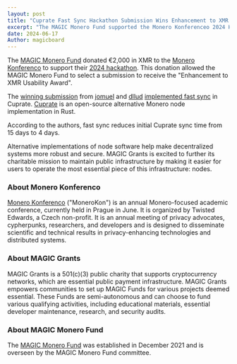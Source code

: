 ```yaml
---
layout: post
title: "Cuprate Fast Sync Hackathon Submission Wins Enhancement to XMR Usability Award"
excerpt: "The MAGIC Monero Fund supported the Monero Konferenceo 2024 Hackathon, and the winner of the prize implemented fast sync for Cuprate, a Monero node implementation in Rust."
date: 2024-06-17
Author: magicboard
---
```


The [MAGIC Monero Fund](/funds/monero) donated €2,000 in XMR to the [Monero Konferenco](https://monerokon.org) to support their [2024 hackathon](https://monerokon.devfolio.co/). This donation allowed the MAGIC Monero Fund to select a submission to receive the "Enhancement to XMR Usability Award".

The [winning submission](https://github.com/dllud/fast-sync-pitch) from [jomuel](https://github.com/jomuel) and [dllud](https://github.com/dllud/) [implemented fast sync](https://github.com/Cuprate/cuprate/pull/155) in Cuprate. [Cuprate](https://github.com/Cuprate/cuprate) is an open-source alternative Monero node implementation in Rust.

According to the authors, fast sync reduces initial Cuprate sync time from 15 days to 4 days.

Alternative implementations of node software help make decentralized systems more robust and secure. MAGIC Grants is excited to further its charitable mission to maintain public infrastructure by making it easier for users to operate the most essential piece of this infrastructure: nodes.

### About Monero Konferenco

[Monero Konferenco](https://monerokon.org) ("MoneroKon") is an annual Monero-focused academic conference, currently held in Prague in June. It is organized by Twisted Edwards, a Czech non-profit. It is an annual meeting of privacy advocates, cypherpunks, researchers, and developers and is designed to disseminate scientific and technical results in privacy-enhancing technologies and distributed systems.

### About MAGIC Grants

MAGIC Grants is a 501(c)(3) public charity that supports cryptocurrency networks, which are essential public payment infrastructure. MAGIC Grants empowers communities to set up MAGIC Funds for various projects deemed essential. These Funds are semi-autonomous and can choose to fund various qualifying activities, including educational materials, essential developer maintenance, research, and security audits.

### About MAGIC Monero Fund

The [MAGIC Monero Fund](/funds/monero) was established in December 2021 and is overseen by the MAGIC Monero Fund committee.
